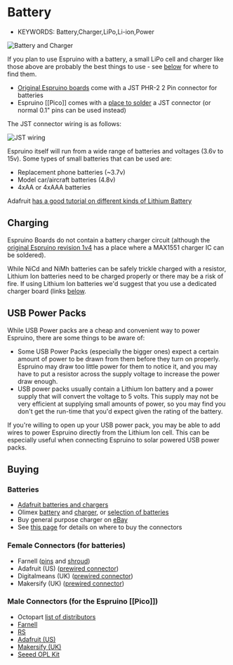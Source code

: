 <!--- Copyright (c) 2013 Gordon Williams, Pur3 Ltd. See the file LICENSE for copying permission. -->
Battery
=========

* KEYWORDS: Battery,Charger,LiPo,Li-ion,Power

![Battery and Charger](olimex.jpg)

If you plan to use Espruino with a battery, a small LiPo cell and charger like those above are probably the best things to use - see [below](#buying) for where to find them.

* [Original Espruino boards](/EspruinoBoard) come with a JST PHR-2 2 Pin connector for batteries
* Espruino [[Pico]] comes with a [place to solder](/Pico#battery) a JST connector (or normal 0.1" pins can be used instead)

The JST connector wiring is as follows:

![JST wiring](jst.jpg)

Espruino itself will run from a wide range of batteries and voltages (3.6v to 15v). Some types of small batteries that can be used are:

* Replacement phone batteries (~3.7v)
* Model car/aircraft batteries (4.8v)
* 4xAA or 4xAAA batteries

Adafruit [has a good tutorial on different kinds of Lithium Battery](https://learn.adafruit.com/li-ion-and-lipoly-batteries?view=all)

Charging
-------

Espruino Boards do not contain a battery charger circuit (although the [original Espruino revision 1v4](/EspruinoBoard) has a place where a MAX1551 charger IC can be soldered).

While NiCd and NiMh batteries can be safely trickle charged with a resistor, Lithium Ion batteries need to be charged properly or there may be a risk of fire. If using Lithium Ion batteries we'd suggest that you use a dedicated charger board (links [below](#buying).

USB Power Packs
-------------

While USB Power packs are a cheap and convenient way to power Espruino, there are some things to be aware of:

* Some USB Power Packs (especially the bigger ones) expect a certain amount of power to be drawn from them before they turn on properly. Espruino may draw too little power for them to notice it, and you may have to put a resistor across the supply voltage to increase the power draw enough.
* USB power packs usually contain a Lithium Ion battery and a power supply that will convert the voltage to 5 volts. This supply may not be very efficient at supplying small amounts of power, so you may find you don't get the run-time that you'd expect given the rating of the battery.

If you're willing to open up your USB power pack, you may be able to add wires to power Espruino directly from the Lithium Ion cell. This can be especially useful when connecting Espruino to solar powered USB power packs.

<a name="buying"></a>Buying 
------

### Batteries

* [Adafruit batteries and chargers](http://www.adafruit.com/categories/138)
* Olimex [battery](https://www.olimex.com/Products/Power/BATTERY-LIPO1400mAh/) and [charger](https://www.olimex.com/Products/Power/USB-uLiPo/), or [selection of batteries](https://www.olimex.com/Products/Power/)
* Buy general purpose charger on [eBay](http://www.ebay.com/sch/i.html?_nkw=genuine+b6+imax) 
* See [this page](/EspruinoBoard#connecting_batteries) for details on where to buy the connectors

### Female Connectors (for batteries)

* Farnell ([pins](http://uk.farnell.com/jst-japan-solderless-terminals/sph-002t-p0-5s/contact-loose-piece-0-05-0-22mm/dp/3617210) and [shroud](http://uk.farnell.com/jst-japan-solderless-terminals/phr-2/housing-2way-2mm/dp/3616186))
* Adafruit (US) ([prewired connector](http://www.adafruit.com/products/261))
* Digitalmeans (UK) ([prewired connector](https://digitalmeans.co.uk/shop/jst_2pin_power_connector-2mm_pitch-20))
* Makersify (UK) ([prewired connector](http://makersify.com/products/adafruit-jst-2-pin-cable))

### Male Connectors (for the Espruino [[Pico]])

* Octopart [list of distributors](https://octopart.com/s2b-ph-sm4-tb%28lf%29%28sn%29-jst-248913)
* [Farnell](http://uk.farnell.com/jst-japan-solderless-terminals/s2b-ph-sm4-tb-lf-sn/connector-header-smt-r-a-2mm-2way/dp/9492615)
* [RS](http://uk.rs-online.com/web/p/products/6881353/)
* [Adafruit (US)](http://www.adafruit.com/products/1769)
* [Makersify (UK)](http://makersify.com/products/adafruit-jst-ph-2-pin-smt-right-angle-connector)
* [Seeed OPL Kit](http://www.seeedstudio.com/depot/Open-Parts-LibraryBasic-V2-p-1560.html)
